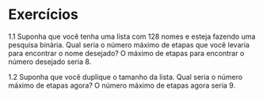 # Exercícios

1.1 Suponha que você tenha uma lista com 128 nomes e esteja fazendo uma pesquisa binária. Qual seria o número máximo de etapas que você levaria para encontrar o nome desejado?
O máximo de etapas para encontrar o número desejado seria 8.

1.2 Suponha que você duplique o tamanho da lista. Qual seria o número máximo de etapas agora?
O número máximo de etapas agora seria 9.
